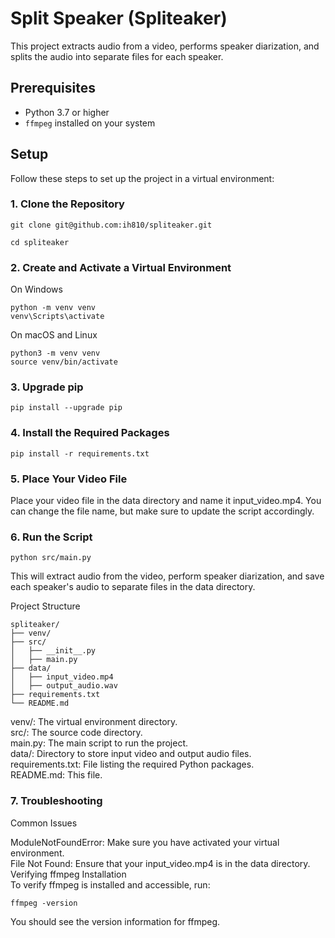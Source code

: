 # Split Speaker (Spliteaker)

This project extracts audio from a video, performs speaker diarization, and splits the audio into separate files for each speaker.

## Prerequisites

- Python 3.7 or higher
- `ffmpeg` installed on your system

## Setup

Follow these steps to set up the project in a virtual environment:

### 1. Clone the Repository

```
git clone git@github.com:ih810/spliteaker.git

cd spliteaker
```
### 2. Create and Activate a Virtual Environment

On Windows
```
python -m venv venv
venv\Scripts\activate
```

On macOS and Linux
```
python3 -m venv venv
source venv/bin/activate
```
### 3. Upgrade pip
```
pip install --upgrade pip
```
### 4. Install the Required Packages
```
pip install -r requirements.txt
```
### 5. Place Your Video File   
Place your video file in the data directory and name it input_video.mp4. You can change the file name, but make sure to update the script accordingly.

### 6. Run the Script
```
python src/main.py
```
This will extract audio from the video, perform speaker diarization, and save each speaker's audio to separate files in the data directory.

Project Structure
```
spliteaker/  
├── venv/  
├── src/  
│   ├── __init__.py  
│   ├── main.py  
├── data/  
│   ├── input_video.mp4  
│   ├── output_audio.wav  
├── requirements.txt  
└── README.md  
```
venv/: The virtual environment directory.  
src/: The source code directory.  
main.py: The main script to run the project.  
data/: Directory to store input video and output audio files.  
requirements.txt: File listing the required Python packages.  
README.md: This file.  
### 7. Troubleshooting  
Common Issues    
  
ModuleNotFoundError: Make sure you have activated your virtual environment.  
File Not Found: Ensure that your input_video.mp4 is in the data directory.  
Verifying ffmpeg Installation  
To verify ffmpeg is installed and accessible, run:  
```
ffmpeg -version
```
You should see the version information for ffmpeg.
